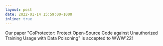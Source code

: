 ```yaml
---
layout: post
date: 2022-01-14 15:59:00+1000
inline: true
---
```


Our paper "CoProtector: Protect Open-Source Code against Unauthorized Training Usage with Data Poisoning" is accepted to WWW'22!
